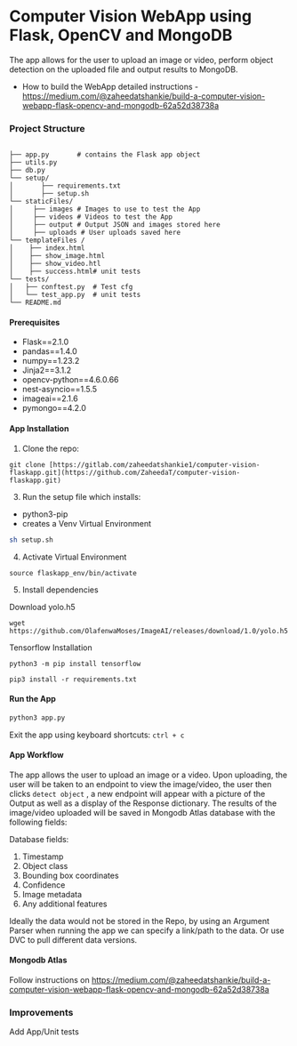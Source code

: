 # Computer Vision WebApp using Flask, OpenCV and MongoDB

The app allows for the user to upload an image or video, perform object detection on the uploaded file and output results to MongoDB.
* How to build the WebApp detailed instructions - https://medium.com/@zaheedatshankie/build-a-computer-vision-webapp-flask-opencv-and-mongodb-62a52d38738a

### Project Structure
```shell

├── app.py       # contains the Flask app object
├── utils.py
├── db.py
└── setup/
│       ├── requirements.txt
│       ├── setup.sh 
└── staticFiles/
│     ├── images # Images to use to test the App
│     ├── videos # Videos to test the App
│     ├── output # Output JSON and images stored here
│     ├── uploads # User uploads saved here
└── templateFiles /
│    ├── index.html
│    ├── show_image.html
│    ├── show_video.htl
│    ├── success.html# unit tests
└── tests/
│   ├── conftest.py  # Test cfg
│   └── test_app.py  # unit tests
└── README.md
```



#### Prerequisites
* Flask==2.1.0
* pandas==1.4.0
* numpy==1.23.2
* Jinja2==3.1.2
* opencv-python==4.6.0.66
* nest-asyncio==1.5.5
* imageai==2.1.6
* pymongo==4.2.0


#### App Installation
1. Clone the repo:
```shell
git clone [https://gitlab.com/zaheedatshankie1/computer-vision-flaskapp.git](https://github.com/ZaheedaT/computer-vision-flaskapp.git)
```
3. Run the setup file which installs:
* python3-pip
* creates a Venv Virtual Environment 

```sh 
sh setup.sh
```
4. Activate Virtual Environment
```shell
source flaskapp_env/bin/activate
```
5. Install dependencies

Download yolo.h5

`wget https://github.com/OlafenwaMoses/ImageAI/releases/download/1.0/yolo.h5`

Tensorflow Installation 

`python3 -m pip install tensorflow`

```shell
pip3 install -r requirements.txt
```

#### Run the App
```sh
python3 app.py
```
Exit the app using keyboard shortcuts:
`ctrl + c`

#### App Workflow
The app allows the user to upload an image or a video.
Upon uploading, the user will be taken to an endpoint to view the image/video, the user then clicks `detect object` , a new endpoint will appear with a picture of the Output as well as a display of the Response dictionary. 
The results of the image/video uploaded will be saved in Mongodb Atlas database with the following fields:

Database fields:
1. Timestamp
2. Object class
3. Bounding box coordinates
4. Confidence
5. Image metadata 
6. Any additional features 

Ideally the data would not be stored in the Repo, by using an Argument Parser when running the app we can specify a link/path to the data. Or use DVC to pull different data versions. 


#### Mongodb Atlas
Follow instructions on https://medium.com/@zaheedatshankie/build-a-computer-vision-webapp-flask-opencv-and-mongodb-62a52d38738a

### Improvements 
Add App/Unit tests



